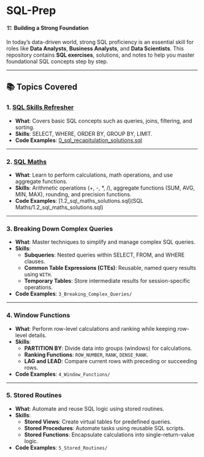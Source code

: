 
# SQL-Prep  
🏗 **Building a Strong Foundation**  

In today’s data-driven world, strong SQL proficiency is an essential skill for roles like **Data Analysts**, **Business Analysts**, and **Data Scientists**. This repository contains **SQL exercises**, solutions, and notes to help you master foundational SQL concepts step by step.

---

## 📚 Topics Covered  

### 1. [SQL Skills Refresher](1_SQL_Skills_Refresher) 
- **What**: Covers basic SQL concepts such as queries, joins, filtering, and sorting.  
- **Skills**: SELECT, WHERE, ORDER BY, GROUP BY, LIMIT.  
- **Code Examples**: [0_sql_recapitulation_solutions.sql](1_SQL_Skills_Refresher/0_sql_recapitulation_solutions.sql)

---

### 2. [SQL Maths](https://github.com/Elham-Rabbany/SQL-Prep/tree/main/SQL%20Maths#readme) 
- **What**: Learn to perform calculations, math operations, and use aggregate functions.  
- **Skills**: Arithmetic operations (+, -, *, /), aggregate functions (SUM, AVG, MIN, MAX), rounding, and precision functions.  
- **Code Examples**: [1.2_sql_maths_solutions.sql](SQL Maths/1.2_sql_maths_solutions.sql)  

---

### 3. Breaking Down Complex Queries  
- **What**: Master techniques to simplify and manage complex SQL queries.  
- **Skills**:  
   - **Subqueries**: Nested queries within SELECT, FROM, and WHERE clauses.  
   - **Common Table Expressions (CTEs)**: Reusable, named query results using `WITH`.  
   - **Temporary Tables**: Store intermediate results for session-specific operations.  
- **Code Examples**: `3_Breaking_Complex_Queries/`  

---

### 4. Window Functions  
- **What**: Perform row-level calculations and ranking while keeping row-level details.  
- **Skills**:  
   - **PARTITION BY**: Divide data into groups (windows) for calculations.  
   - **Ranking Functions**: `ROW_NUMBER`, `RANK`, `DENSE_RANK`.  
   - **LAG and LEAD**: Compare current rows with preceding or succeeding rows.  
- **Code Examples**: `4_Window_Functions/`  

---

### 5. Stored Routines  
- **What**: Automate and reuse SQL logic using stored routines.  
- **Skills**:  
   - **Stored Views**: Create virtual tables for predefined queries.  
   - **Stored Procedures**: Automate tasks using reusable SQL scripts.  
   - **Stored Functions**: Encapsulate calculations into single-return-value logic.  
- **Code Examples**: `5_Stored_Routines/`  


